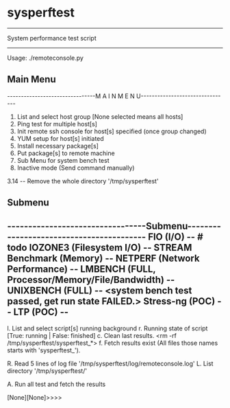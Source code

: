 # sysperftest

***
System performance test script

***
Usage: ./remoteconsole.py

## Main Menu
--------------------------------M A I N  M E N U--------------------------------

1. List and select host group [None selected means all hosts]
2. Ping test for multiple host[s]
3. Init remote ssh console for host[s] specified (once group changed)
4. YUM setup for host[s] initiated
5. Install necessary package[s]
6. Put package[s] to remote machine
7. Sub Menu for system bench test
0. Inactive mode (Send command manually)

3.14
    -- Remove the whole directory '/tmp/sysperftest'

## Submenu
---------------------------------Submenu-----------------------------------------
FIO (I/O)
    \-- # todo <libaio not found error>
IOZONE3 (Filesystem I/O)
    \-- <test passed>
STREAM Benchmark (Memory)
    -- <test passed>
NETPERF (Network Performance)
    -- <test passed>
LMBENCH (FULL, Processor/Memory/File/Bandwidth)
    -- <single copy test passwd>
UNIXBENCH (FULL)
    -- <system bench test passed, get run state FAILED.>
Stress-ng (POC)
    -- <test passed>
LTP (POC)
    --
---------------------------------------------------------------------------------------
l. List and select script[s] running background
r. Running state of script [True: running | False: finished]
c. Clean last results. <rm -rf /tmp/sysperftest/sysperftest_*>
f. Fetch results exist (All files those names starts with 'sysperftest_').

R. Read 5 lines of log file '/tmp/sysperftest/log/remoteconsole.log'
L. List directory '/tmp/sysperftest/'

A. Run all test and fetch the results

[None][None]>>>>